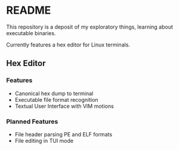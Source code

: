 # README
This repository is a deposit of my exploratory things, learning about executable binaries.

Currently features a hex editor for Linux terminals.


## Hex Editor
### Features
- Canonical hex dump to terminal
- Executable file format recognition
- Textual User Interface with VIM motions

### Planned Features
- File header parsing PE and ELF formats
- File editing in TUI mode
